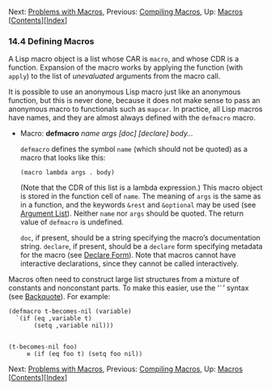 <!-- This is the GNU Emacs Lisp Reference Manual
corresponding to Emacs version 27.2.

Copyright (C) 1990-1996, 1998-2021 Free Software Foundation,
Inc.

Permission is granted to copy, distribute and/or modify this document
under the terms of the GNU Free Documentation License, Version 1.3 or
any later version published by the Free Software Foundation; with the
Invariant Sections being "GNU General Public License," with the
Front-Cover Texts being "A GNU Manual," and with the Back-Cover
Texts as in (a) below.  A copy of the license is included in the
section entitled "GNU Free Documentation License."

(a) The FSF's Back-Cover Text is: "You have the freedom to copy and
modify this GNU manual.  Buying copies from the FSF supports it in
developing GNU and promoting software freedom." -->

<!-- Created by GNU Texinfo 6.7, http://www.gnu.org/software/texinfo/ -->

Next: [Problems with Macros](Problems-with-Macros.html), Previous: [Compiling Macros](Compiling-Macros.html), Up: [Macros](Macros.html)   \[[Contents](index.html#SEC_Contents "Table of contents")]\[[Index](Index.html "Index")]

### 14.4 Defining Macros

A Lisp macro object is a list whose CAR is `macro`, and whose CDR is a function. Expansion of the macro works by applying the function (with `apply`) to the list of *unevaluated* arguments from the macro call.

It is possible to use an anonymous Lisp macro just like an anonymous function, but this is never done, because it does not make sense to pass an anonymous macro to functionals such as `mapcar`. In practice, all Lisp macros have names, and they are almost always defined with the `defmacro` macro.

*   Macro: **defmacro** *name args \[doc] \[declare] body…*

    `defmacro` defines the symbol `name` (which should not be quoted) as a macro that looks like this:

        (macro lambda args . body)

    (Note that the CDR of this list is a lambda expression.) This macro object is stored in the function cell of `name`. The meaning of `args` is the same as in a function, and the keywords `&rest` and `&optional` may be used (see [Argument List](Argument-List.html)). Neither `name` nor `args` should be quoted. The return value of `defmacro` is undefined.

    `doc`, if present, should be a string specifying the macro’s documentation string. `declare`, if present, should be a `declare` form specifying metadata for the macro (see [Declare Form](Declare-Form.html)). Note that macros cannot have interactive declarations, since they cannot be called interactively.

Macros often need to construct large list structures from a mixture of constants and nonconstant parts. To make this easier, use the ‘`` ` ``’ syntax (see [Backquote](Backquote.html)). For example:

    (defmacro t-becomes-nil (variable)
      `(if (eq ,variable t)
           (setq ,variable nil)))

```
```

    (t-becomes-nil foo)
         ≡ (if (eq foo t) (setq foo nil))

Next: [Problems with Macros](Problems-with-Macros.html), Previous: [Compiling Macros](Compiling-Macros.html), Up: [Macros](Macros.html)   \[[Contents](index.html#SEC_Contents "Table of contents")]\[[Index](Index.html "Index")]
